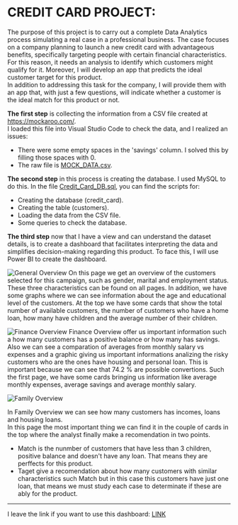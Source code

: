 # CREDIT CARD PROJECT:
The purpose of this project is to carry out a complete Data Analytics process simulating a real case in a professional business. 
The case focuses on a company planning to launch a new credit card with advantageous benefits, specifically targeting people with certain financial characteristics.
For this reason, it needs an analysis to identify which customers might qualify for it. Moreover, I will develop an app that predicts the ideal customer target for this product.   
In addition to addressing this task for the company, I will provide them with an app that, with just a few questions, will indicate whether a customer is the ideal match for this product or not.  

**The first step** is collecting the information from a CSV file created at https://mockaroo.com/.  
I loaded this file into Visual Studio Code to check the data, and I realized an issues:  
  * There were some empty spaces in the 'savings' column. I solved this by filling those spaces with 0.
  * The raw file is [MOCK_DATA.csv](https://github.com/JaviDoria/Credit-Card-Project/tree/main/MOCK_DATA.csv).

__The second step__ in this process is creating the database. I used MySQL to do this.
In the file [Credit_Card_DB.sql](https://github.com/JaviDoria/Credit-Card-Project/tree/main/Credit_Card_DB.sql), you can find the scripts for:

  * Creating the database (credit_card).
  * Creating the table (customers).
  * Loading the data from the CSV file.
  * Some queries to check the database.

**The third step** now that I have a view and can understand the dataset details, is to create a dashboard that facilitates interpreting the data and simplifies decision-making regarding this product.
To face this, I will use Power BI to create the dashboard.

![General Overview](https://github.com/user-attachments/assets/2d56e820-e068-4b53-a463-0ec2ae46e422)
On this page we get an overview of the customers selected for this campaign, such as gender, marital and employment status. These three characteristics can be found on all pages.
In addition, we have some graphs where we can see information about the age and educational level of the customers.
At the top we have some cards that show the total number of available customers, the number of customers who have a home loan, how many have children and the average number of their children.

![Finance Overview](https://github.com/user-attachments/assets/f20e8afc-fffa-47a5-933c-0a66aeef3476)
Finance Overview offer us important information such a how many customers has a positive balance or how many has savings.
Also we can see a comparation of averages from monthly salary vs expenses and a graphic giving us important informations analizing the risky customers who are the ones have housing and personal loan. This is important because we can see that 74.2 % are possible convertions.
Such the first page, we have some cards bringing us information like average monthly expenses, average savings and average monthly salary.

![Family Overview](https://github.com/user-attachments/assets/2439eebb-1a6a-45f8-9797-725498c365b4)

In Family Overview we can see how many customers has incomes, loans and housing loans.  
In this page the most important thing we can find it in the couple of cards in the top where the analyst finally make a recomendation in two points.  
  * Match is the nunmber of customers that have less than 3 children, positive balance and doesn't have any loan. That means they are perffects for this product.
  * Taget give a recomendation about how many customers with similar characteristics such Match but in this case this customers have just one loan, that means we must study each case to determinate if these are ably for the product.


--------------------------------------------------------------------------------------------------------------------------------------------------------------------------------------------------------------------



I leave the link if you want to use this dashboard: 
[LINK](https://app.powerbi.com/view?r=eyJrIjoiNjFhOTQzOGItOTNhOS00OWEzLWJiNzAtYWU5ZWVhYTIwYTYwIiwidCI6ImUzM2ExNjJlLWUwZDctNDA3NS05NWQyLWNmNDAyNWI5YWI3ZSIsImMiOjl9&pageName=9ac759e234e0993d8e52)

